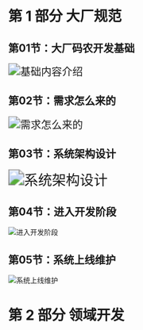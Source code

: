 # 第 1 部分 大厂规范

## 第01节：大厂码农开发基础

<img src="E:\Document\Typora笔记\Pictures\基础内容介绍.png" alt="基础内容介绍" style="zoom:150%;" />



## 第02节：需求怎么来的

<img src="E:\Document\Typora笔记\Pictures\需求怎么来的.png" alt="需求怎么来的" style="zoom:150%;" />



## 第03节：系统架构设计

<img src="E:\Document\Typora笔记\Pictures\系统架构设计.png" alt="系统架构设计" style="zoom: 200%;" />



## 第04节：进入开发阶段

<img src="E:\Document\Typora笔记\Pictures\进入开发阶段.png" alt="进入开发阶段"  />



## 第05节：系统上线维护

![系统上线维护](E:\Document\Typora笔记\Pictures\系统上线维护.png)



# 第 2 部分 领域开发



